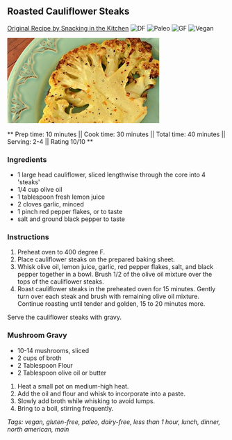 ## Roasted Cauliflower Steaks

[Original Recipe by Snacking in the Kitchen](https://www.allrecipes.com/recipe/239042/roasted-cauliflower-steaks/)
![DF](https://img.shields.io/badge/-Dairy--free-blue.svg)
![Paleo](https://img.shields.io/badge/-Paleo-blueviolet.svg)
![GF](https://img.shields.io/badge/-Gluten--free-yellow.svg)
![Vegan](https://img.shields.io/badge/-Vegan-brightgreen.svg)

![Picture](../img/cauliflower_steaks.jpg)

** Prep time: 10 minutes || Cook time: 30 minutes || Total time: 40 minutes || Serving: 2-4 || Rating 10/10 **

### Ingredients

- 1 large head cauliflower, sliced lengthwise through the core into 4 'steaks'
- 1/4 cup olive oil
- 1 tablespoon fresh lemon juice
- 2 cloves garlic, minced
- 1 pinch red pepper flakes, or to taste
- salt and ground black pepper to taste

### Instructions

1. Preheat oven to 400 degree F.
2. Place cauliflower steaks on the prepared baking sheet.
3. Whisk olive oil, lemon juice, garlic, red pepper flakes, salt, and black pepper together in a bowl. Brush 1/2 of the olive oil mixture over the tops of the cauliflower steaks.
4. Roast cauliflower steaks in the preheated oven for 15 minutes. Gently turn over each steak and brush with remaining olive oil mixture. Continue roasting until tender and golden, 15 to 20 minutes more.

Serve the cauliflower steaks with gravy.

### Mushroom Gravy 

- 10-14 mushrooms, sliced
- 2 cups of broth
- 2 Tablespoon Flour 
- 2 Tablespoon olive oil or butter

1. Heat a small pot on medium-high heat.
2. Add the oil and flour and whisk to incorporate into a paste. 
3. Slowly add broth while whisking to avoid lumps.
4. Bring to a boil, stirring frequently.

_Tags: vegan, gluten-free, paleo, dairy-free, less than 1 hour, lunch, dinner, north american, main_